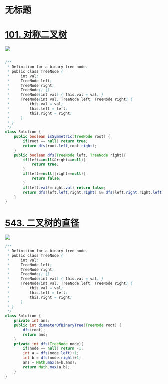 # 无标题

# [**101. 对称二叉树**](https://leetcode.cn/problems/symmetric-tree/)

![](https://kevin-java.oss-cn-hongkong.aliyuncs.com/2025/%E5%B1%8F%E5%B9%95%E6%88%AA%E5%9B%BE%202025-04-22%20143536.png)

```java

/**
 * Definition for a binary tree node.
 * public class TreeNode {
 *     int val;
 *     TreeNode left;
 *     TreeNode right;
 *     TreeNode() {}
 *     TreeNode(int val) { this.val = val; }
 *     TreeNode(int val, TreeNode left, TreeNode right) {
 *         this.val = val;
 *         this.left = left;
 *         this.right = right;
 *     }
 * }
 */
class Solution {
    public boolean isSymmetric(TreeNode root) {
        if(root == null) return true;
        return dfs(root.left,root.right);
    }
    public boolean dfs(TreeNode left, TreeNode right){
        if(left==null&&right==null){
            return true;
        }
        if(left==null||right==null){
            return false;
        }
        if(left.val!=right.val) return false;
        return dfs(left.left,right.right) && dfs(left.right,right.left);
    }
}
```

# [**543. 二叉树的直径**](https://leetcode.cn/problems/diameter-of-binary-tree/)

![](https://kevin-java.oss-cn-hongkong.aliyuncs.com/2025/%E5%B1%8F%E5%B9%95%E6%88%AA%E5%9B%BE%202025-04-22%20152615.png)

```java
/**
 * Definition for a binary tree node.
 * public class TreeNode {
 *     int val;
 *     TreeNode left;
 *     TreeNode right;
 *     TreeNode() {}
 *     TreeNode(int val) { this.val = val; }
 *     TreeNode(int val, TreeNode left, TreeNode right) {
 *         this.val = val;
 *         this.left = left;
 *         this.right = right;
 *     }
 * }
 */
class Solution {
    private int ans;
    public int diameterOfBinaryTree(TreeNode root) {
        dfs(root);
        return ans;
    }
    private int dfs(TreeNode node){
        if(node == null) return -1;
        int a = dfs(node.left)+1;
        int b = dfs(node.right)+1;
        ans = Math.max(a+b,ans);
        return Math.max(a,b);
    }
}
```